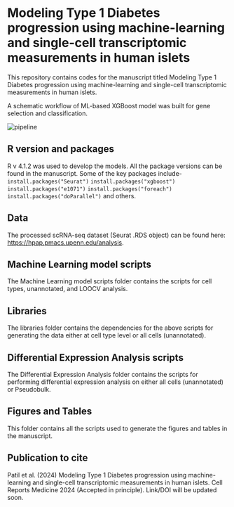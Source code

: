 # Modeling Type 1 Diabetes progression using machine-learning and single-cell transcriptomic measurements in human islets

This repository contains codes for the manuscript titled Modeling Type 1 Diabetes progression using machine-learning and single-cell transcriptomic measurements in human islets.

A schematic workflow of ML-based XGBoost model was built for gene selection and classification.

![pipeline](https://github.com/AbhijeetRPatil/ML_Islets/assets/33159736/7aa0dfc3-5279-4569-b612-f1b77ec92e12)



## R version and packages
R v 4.1.2 was used to develop the models. All the package versions can be found in the manuscript.
Some of the key packages include- 
  ```install.packages("Seurat")```
  ```install.packages("xgboost")```
  ```install.packages("e1071")```
  ```install.packages("foreach")```
  ```install.packages("doParallel")``` and others.

## Data
The processed scRNA-seq dataset (Seurat .RDS object) can be found here: https://hpap.pmacs.upenn.edu/analysis.  

## Machine Learning model scripts
The Machine Learning model scripts folder contains the scripts for cell types, unannotated, and LOOCV analysis.

## Libraries
The libraries folder contains the dependencies for the above scripts for generating the data either at cell type level or all cells (unannotated).

## Differential Expression Analysis scripts
The Differential Expression Analysis folder contains the scripts for performing differential expression analysis on either all cells (unannotated) or Pseudobulk.

## Figures and Tables
This folder contains all the scripts used to generate the figures and tables in the manuscript.

## Publication to cite
Patil et al. (2024)  Modeling Type 1 Diabetes progression using machine-learning and single-cell transcriptomic measurements in human islets. Cell Reports Medicine 2024 (Accepted in principle). Link/DOI will be updated soon.
